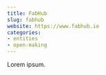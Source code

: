 ```yaml
---
title: FabHub
slug: fabhub
website: https://www.fabhub.io
categories:
- entities
- open-making
---
```


Lorem ipsum.
